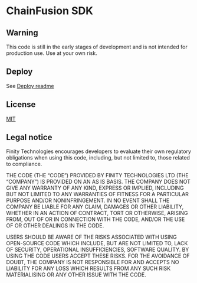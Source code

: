 # ChainFusion SDK

## Warning

This code is still in the early stages of development and is not intended for production use. Use at your own risk.

## Deploy

See [Deploy readme](./docs/deploy.md)

## License

[MIT](https://choosealicense.com/licenses/mit/)

## Legal notice

Finity Technologies encourages developers to evaluate their own regulatory obligations when using this code, including, but not limited to, those related to compliance.

THE CODE (THE “CODE”) PROVIDED BY FINITY TECHNOLOGIES LTD (THE “COMPANY”) IS PROVIDED ON AN AS IS BASIS. THE COMPANY DOES NOT GIVE ANY WARRANTY OF ANY KIND, EXPRESS OR IMPLIED, INCLUDING BUT NOT LIMITED TO ANY WARRANTIES OF FITNESS FOR A PARTICULAR PURPOSE AND/OR NONINFRINGEMENT. IN NO EVENT SHALL THE COMPANY BE LIABLE FOR ANY CLAIM, DAMAGES OR OTHER LIABILITY, WHETHER IN AN ACTION OF CONTRACT, TORT OR OTHERWISE, ARISING FROM, OUT OF OR IN CONNECTION WITH THE CODE, AND/OR THE USE OF OR OTHER DEALINGS IN THE CODE.

USERS SHOULD BE AWARE OF THE RISKS ASSOCIATED WITH USING OPEN-SOURCE CODE WHICH INCLUDE, BUT ARE NOT LIMITED TO, LACK OF SECURITY, OPERATIONAL INSUFFICIENCIES, SOFTWARE QUALITY. BY USING THE CODE USERS ACCEPT THESE RISKS. FOR THE AVOIDANCE OF DOUBT, THE COMPANY IS NOT RESPONSIBLE FOR AND ACCEPTS NO LIABILITY FOR ANY LOSS WHICH RESULTS FROM ANY SUCH RISK MATERIALISING OR ANY OTHER ISSUE WITH THE CODE.
